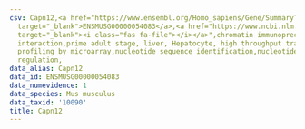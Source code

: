 ```yaml
---
csv: Capn12,<a href="https://www.ensembl.org/Homo_sapiens/Gene/Summary?db=core;g=ENSMUSG00000054083"
  target="_blank">ENSMUSG00000054083</a>,<a href="https://www.ncbi.nlm.nih.gov/pubmed/23834426"
  target="_blank"><i class="fas fa-file"></i></a>",chromatin immunoprecipitation assay,direct
  interaction,prime adult stage, liver, Hepatocyte, high throughput transcription
  profiling by microarray,nucleotide sequence identification,nucleotide sequence identification,transcriptional
  regulation,
data_alias: Capn12
data_id: ENSMUSG00000054083
data_numevidence: 1
data_species: Mus musculus
data_taxid: '10090'
title: Capn12
---
```

